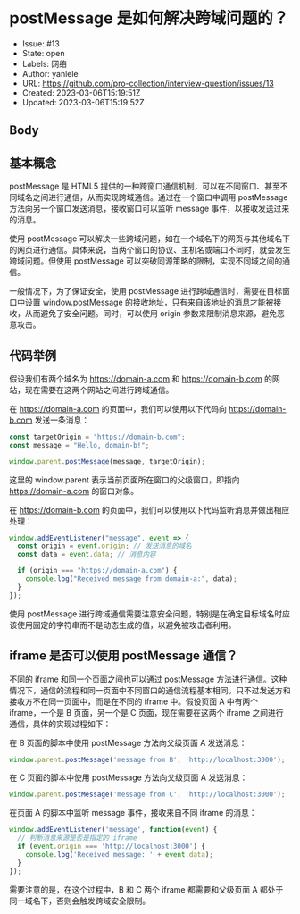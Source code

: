# postMessage 是如何解决跨域问题的？

- Issue: #13
- State: open
- Labels: 网络
- Author: yanlele
- URL: https://github.com/pro-collection/interview-question/issues/13
- Created: 2023-03-06T15:19:51Z
- Updated: 2023-03-06T15:19:52Z

## Body

## 基本概念

postMessage 是 HTML5 提供的一种跨窗口通信机制，可以在不同窗口、甚至不同域名之间进行通信，从而实现跨域通信。通过在一个窗口中调用 postMessage 方法向另一个窗口发送消息，接收窗口可以监听 message 事件，以接收发送过来的消息。

使用 postMessage 可以解决一些跨域问题，如在一个域名下的网页与其他域名下的网页进行通信。具体来说，当两个窗口的协议、主机名或端口不同时，就会发生跨域问题。但使用 postMessage 可以突破同源策略的限制，实现不同域之间的通信。

一般情况下，为了保证安全，使用 postMessage 进行跨域通信时，需要在目标窗口中设置 window.postMessage 的接收地址，只有来自该地址的消息才能被接收，从而避免了安全问题。同时，可以使用 origin 参数来限制消息来源，避免恶意攻击。

## 代码举例

假设我们有两个域名为 https://domain-a.com 和 https://domain-b.com 的网站，现在需要在这两个网站之间进行跨域通信。

在 https://domain-a.com 的页面中，我们可以使用以下代码向 https://domain-b.com 发送一条消息：

```js
const targetOrigin = "https://domain-b.com";
const message = "Hello, domain-b!";

window.parent.postMessage(message, targetOrigin);
```

这里的 window.parent 表示当前页面所在窗口的父级窗口，即指向 https://domain-a.com 的窗口对象。

在 https://domain-b.com 的页面中，我们可以使用以下代码监听消息并做出相应处理：
```js
window.addEventListener("message", event => {
  const origin = event.origin; // 发送消息的域名
  const data = event.data; // 消息内容

  if (origin === "https://domain-a.com") {
    console.log("Received message from domain-a:", data);
  }
});
```

使用 postMessage 进行跨域通信需要注意安全问题，特别是在确定目标域名时应该使用固定的字符串而不是动态生成的值，以避免被攻击者利用。

## iframe 是否可以使用 postMessage 通信？
不同的 iframe 和同一个页面之间也可以通过 postMessage 方法进行通信。这种情况下，通信的流程和同一页面中不同窗口的通信流程基本相同。只不过发送方和接收方不在同一页面中，而是在不同的 iframe 中。假设页面 A 中有两个 iframe，一个是 B 页面，另一个是 C 页面，现在需要在这两个 iframe 之间进行通信，具体的实现过程如下：

在 B 页面的脚本中使用 postMessage 方法向父级页面 A 发送消息：
```js
window.parent.postMessage('message from B', 'http://localhost:3000');
```

在 C 页面的脚本中使用 postMessage 方法向父级页面 A 发送消息：
```js
window.parent.postMessage('message from C', 'http://localhost:3000');
```

在页面 A 的脚本中监听 message 事件，接收来自不同 iframe 的消息：
```js
window.addEventListener('message', function(event) {
  // 判断消息来源是否是指定的 iframe
  if (event.origin === 'http://localhost:3000') {
    console.log('Received message: ' + event.data);
  }
});
```

需要注意的是，在这个过程中，B 和 C 两个 iframe 都需要和父级页面 A 都处于同一域名下，否则会触发跨域安全限制。

